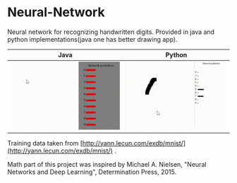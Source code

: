 # Neural-Network
Neural network for recognizing handwritten digits. Provided in java and python implementations(java one has better drawing app).


Java | Python
:-------------------------:|:-------------------------:
![](java_version/recognizingDigits_ver1.gif)  |  ![](python_version/python_drawing_app.gif)

Training data taken from [http://yann.lecun.com/exdb/mnist/](http://yann.lecun.com/exdb/mnist/) .

Math part of this project was inspired by Michael A. Nielsen, "Neural Networks and Deep Learning", Determination Press, 2015.
